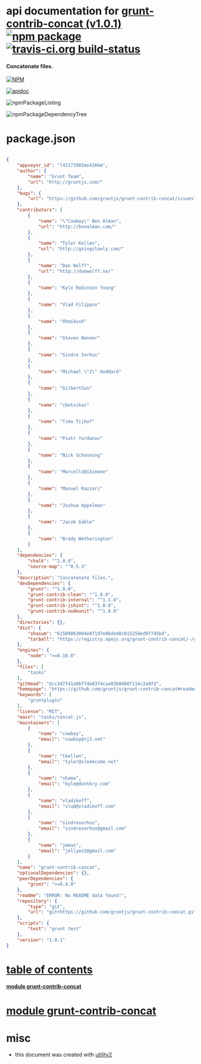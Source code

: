 # api documentation for  [grunt-contrib-concat (v1.0.1)](https://github.com/gruntjs/grunt-contrib-concat#readme)  [![npm package](https://img.shields.io/npm/v/npmdoc-grunt-contrib-concat.svg?style=flat-square)](https://www.npmjs.org/package/npmdoc-grunt-contrib-concat) [![travis-ci.org build-status](https://api.travis-ci.org/npmdoc/node-npmdoc-grunt-contrib-concat.svg)](https://travis-ci.org/npmdoc/node-npmdoc-grunt-contrib-concat)
#### Concatenate files.

[![NPM](https://nodei.co/npm/grunt-contrib-concat.png?downloads=true)](https://www.npmjs.com/package/grunt-contrib-concat)

[![apidoc](https://npmdoc.github.io/node-npmdoc-grunt-contrib-concat/build/screenCapture.buildNpmdoc.browser.%2Fhome%2Ftravis%2Fbuild%2Fnpmdoc%2Fnode-npmdoc-grunt-contrib-concat%2Ftmp%2Fbuild%2Fapidoc.html.png)](https://npmdoc.github.io/node-npmdoc-grunt-contrib-concat/build/apidoc.html)

![npmPackageListing](https://npmdoc.github.io/node-npmdoc-grunt-contrib-concat/build/screenCapture.npmPackageListing.svg)

![npmPackageDependencyTree](https://npmdoc.github.io/node-npmdoc-grunt-contrib-concat/build/screenCapture.npmPackageDependencyTree.svg)



# package.json

```json

{
    "appveyor_id": "l42173901ms416km",
    "author": {
        "name": "Grunt Team",
        "url": "http://gruntjs.com/"
    },
    "bugs": {
        "url": "https://github.com/gruntjs/grunt-contrib-concat/issues"
    },
    "contributors": [
        {
            "name": "\"Cowboy\" Ben Alman",
            "url": "http://benalman.com/"
        },
        {
            "name": "Tyler Kellen",
            "url": "http://goingslowly.com/"
        },
        {
            "name": "Dan Wolff",
            "url": "http://danwolff.se/"
        },
        {
            "name": "Kyle Robinson Young"
        },
        {
            "name": "Vlad Filippov"
        },
        {
            "name": "XhmikosR"
        },
        {
            "name": "Steven Benner"
        },
        {
            "name": "Sindre Sorhus"
        },
        {
            "name": "Michael \"Z\" Goddard"
        },
        {
            "name": "GilbertSun"
        },
        {
            "name": "cbotsikas"
        },
        {
            "name": "Timo Tijhof"
        },
        {
            "name": "Piotr Yordanov"
        },
        {
            "name": "Nick Schonning"
        },
        {
            "name": "MarcelloDiSimone"
        },
        {
            "name": "Manuel Razzari"
        },
        {
            "name": "Joshua Appelman"
        },
        {
            "name": "Jacob Gable"
        },
        {
            "name": "Brady Wetherington"
        }
    ],
    "dependencies": {
        "chalk": "^1.0.0",
        "source-map": "^0.5.3"
    },
    "description": "Concatenate files.",
    "devDependencies": {
        "grunt": "^1.0.0",
        "grunt-contrib-clean": "^1.0.0",
        "grunt-contrib-internal": "^1.1.0",
        "grunt-contrib-jshint": "^1.0.0",
        "grunt-contrib-nodeunit": "^1.0.0"
    },
    "directories": {},
    "dist": {
        "shasum": "61509863084e871d7e86de48c015259ed97745bd",
        "tarball": "https://registry.npmjs.org/grunt-contrib-concat/-/grunt-contrib-concat-1.0.1.tgz"
    },
    "engines": {
        "node": ">=0.10.0"
    },
    "files": [
        "tasks"
    ],
    "gitHead": "dcc347f41a8b77de83f4caa83b0d80f114c2a9fd",
    "homepage": "https://github.com/gruntjs/grunt-contrib-concat#readme",
    "keywords": [
        "gruntplugin"
    ],
    "license": "MIT",
    "main": "tasks/concat.js",
    "maintainers": [
        {
            "name": "cowboy",
            "email": "cowboy@rj3.net"
        },
        {
            "name": "tkellen",
            "email": "tyler@sleekcode.net"
        },
        {
            "name": "shama",
            "email": "kyle@dontkry.com"
        },
        {
            "name": "vladikoff",
            "email": "vlad@vladikoff.com"
        },
        {
            "name": "sindresorhus",
            "email": "sindresorhus@gmail.com"
        },
        {
            "name": "jmeas",
            "email": "jellyes2@gmail.com"
        }
    ],
    "name": "grunt-contrib-concat",
    "optionalDependencies": {},
    "peerDependencies": {
        "grunt": ">=0.4.0"
    },
    "readme": "ERROR: No README data found!",
    "repository": {
        "type": "git",
        "url": "git+https://github.com/gruntjs/grunt-contrib-concat.git"
    },
    "scripts": {
        "test": "grunt test"
    },
    "version": "1.0.1"
}
```



# <a name="apidoc.tableOfContents"></a>[table of contents](#apidoc.tableOfContents)

#### [module grunt-contrib-concat](#apidoc.module.grunt-contrib-concat)



# <a name="apidoc.module.grunt-contrib-concat"></a>[module grunt-contrib-concat](#apidoc.module.grunt-contrib-concat)



# misc
- this document was created with [utility2](https://github.com/kaizhu256/node-utility2)
